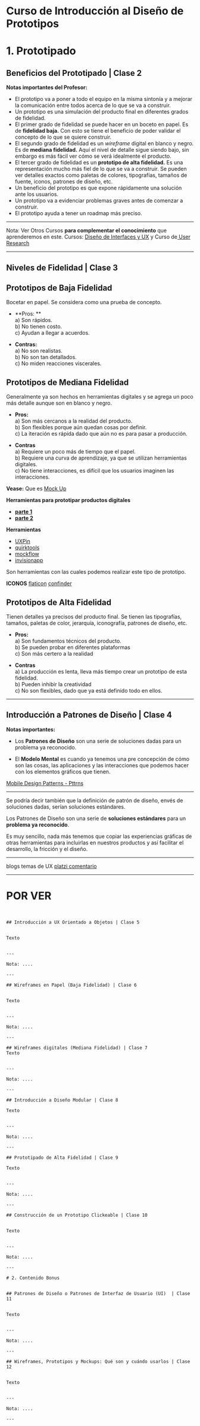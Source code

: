 ﻿# Curso de Introducción al Diseño de Prototipos

# 1. Prototipado

## Beneficios del Prototipado | Clase 2


**Notas importantes del Profesor:**

-   El prototipo va a poner a todo el equipo en la misma sintonía y a mejorar la comunicación entre todos acerca de lo que se va a construir.
-   Un prototipo es una simulación del producto final en diferentes grados de fidelidad.
-   El primer grado de fidelidad se puede hacer en un boceto en papel. Es de  **fidelidad baja.**  Con esto se tiene el beneficio de poder validar el concepto de lo que se quiere construir.
-   El segundo grado de fidelidad es un  _wireframe_  digital en blanco y negro. Es de  **mediana fidelidad.**  Aquí el nivel de detalle sigue siendo bajo, sin embargo es más fácil ver cómo se verá idealmente el producto.
-   El tercer grado de fidelidad es un  **prototipo de alta fidelidad.**  Es una representación mucho más fiel de lo que se va a construir. Se pueden ver detalles exactos como paletas de colores, tipografías, tamaños de fuente, iconos, patrones de diseño, etc.
-   Un beneficio del prototipo es que expone rápidamente una solución ante los usuarios.
-   Un prototipo va a evidenciar problemas graves antes de comenzar a construir.
-   El prototipo ayuda a tener un roadmap más preciso.


---

Nota:  Ver Otros Cursos **para complementar el conocimiento** que aprenderemos en este. 
Cursos: [Diseño de Interfaces y UX](https://platzi.com/clases/diseno-interfaces-ux/)  y Curso de[ User Research](https://platzi.com/clases/user-research/)

---

## Niveles de Fidelidad | Clase 3

## Prototipos de Baja Fidelidad

Bocetar en papel. Se considera como una prueba de concepto.

-   **Pros: **  
    a) Son rápidos.  
    b) No tienen costo.  
    c) Ayudan a llegar a acuerdos.
    
-   **Contras:**  
    a) No son realistas.  
    b) No son tan detallados.  
    c) No miden reacciones viscerales.
    

## Prototipos de Mediana Fidelidad

Generalmente ya son hechos en herramientas digitales y se agrega un poco más detalle aunque son en blanco y negro.

 -   **Pros:**  
    a) Son más cercanos a la realidad del producto.  
    b) Son flexibles porque aún quedan cosas por definir.  
    c) La iteración es rápida dado que aún no es para pasar a producción.
    
 -   **Contras**  
    a) Requiere un poco más de tiempo que el papel.  
    b) Requiere una curva de aprendizaje, ya que se utilizan herramientas digitales.  
    c) No tiene interacciones, es difícil que los usuarios imaginen las interacciones.

   **Vease:**
    Que es [Mock Up](https://estudioka.es/que-es-un-mock-up/)
    
   **Herramientas para prototipar productos digitales** 
   - [**parte 1**](https://medium.com/hellomysketch/herramientas-para-prototipar-productos-digitales-parte-1-7eea387f615f)
   - [**parte 2**](https://medium.com/hellomysketch/herramientas-para-prototipar-productos-digitales-parte-2-f31ba2eb8f00)
   
   **Herramientas**
  - [UXPin](https://www.uxpin.com/) 
  - [quirktools](http://quirktools.com/wires/)
  - [mockflow](https://www.mockflow.com/)
  - [invisionapp](https://www.invisionapp.com/feature/freehand)
  

Son herramientas con las cuales podemos realizar este tipo de prototipo.

**ICONOS**
[flaticon](https://www.flaticon.com/)
[confinder](https://www.iconfinder.com/)

## Prototipos de Alta Fidelidad

Tienen detalles ya precisos del producto final. Se tienen las tipografías, tamaños, paletas de color, jerarquía, iconografía, patrones de diseño, etc.

-   **Pros:**  
    a) Son fundamentos técnicos del producto.  
    b) Se pueden probar en diferentes plataformas  
    c) Son más certero a la realidad
    
-   **Contras**  
    a) La producción es lenta, lleva más tiempo crear un prototipo de esta fidelidad.  
    b) Pueden inhibir la creatividad  
    c) No son flexibles, dado que ya está definido todo en ellos.

---

## Introducción a Patrones de Diseño | Clase 4

**Notas importantes:**

-   Los  **Patrones de Diseño**  son una serie de soluciones dadas para un problema ya reconocido.
    
-   El  **Modelo Mental**  es cuando ya tenemos una pre concepción de cómo son las cosas, las aplicaciones y las interacciones que podemos hacer con los elementos gráficos que tienen.

[Mobile Design Patterns - Pttrns](https://pttrns.com/)

---

Se podría decir también que  la definición de patrón de diseño, envés de soluciones dadas, serían soluciones estándares.

Los Patrones de Diseño son una serie de  **soluciones estándares**  para un  **problema ya reconocido**.

Es muy sencillo, nada más tenemos que copiar las experiencias gráficas de otras herramientas para incluirlas en nuestros productos y así facilitar el desarrollo, la fricción y el diseño.

---
blogs temas de UX
[platzi comentario](https://platzi.com/comentario/402561/)

---
# POR VER
~~~


## Introducción a UX Orientado a Objetos | Clase 5


Texto 


---

Nota: ....

---

## Wireframes en Papel (Baja Fidelidad) | Clase 6


Texto 


---

Nota: ....

---

## Wireframes digitales (Mediana Fidelidad) | Clase 7
Texto 


---

Nota: ....

---

## Introducción a Diseño Modular | Clase 8 

Texto 


---

Nota: ....

---

## Prototipado de Alta Fidelidad | Clase 9

Texto 


---

Nota: ....

---

## Construcción de un Prototipo Clickeable | Clase 10


Texto 


---

Nota: ....

---

# 2. Contenido Bonus


## Patrones de Diseño o Patrones de Interfaz de Usuario (UI)  | Clase 11


Texto 


---

Nota: ....

---

## Wireframes, Prototipos y Mockups: Qué son y cuándo usarlos | Clase 12


Texto 


---

Nota: ....

---
